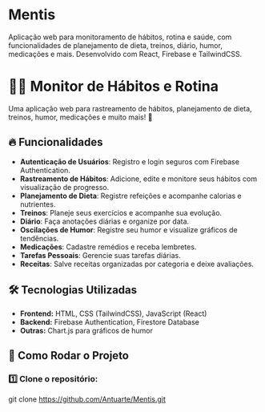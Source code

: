# Mentis
Aplicação web para monitoramento de hábitos, rotina e saúde, com funcionalidades de planejamento de dieta, treinos, diário, humor, medicações e mais. Desenvolvido com React, Firebase e TailwindCSS.

# 🏋️‍♀️ Monitor de Hábitos e Rotina

Uma aplicação web para rastreamento de hábitos, planejamento de dieta, treinos, humor, medicações e muito mais! 🚀

## 🔥 Funcionalidades

- **Autenticação de Usuários**: Registro e login seguros com Firebase Authentication.
- **Rastreamento de Hábitos**: Adicione, edite e monitore seus hábitos com visualização de progresso.
- **Planejamento de Dieta**: Registre refeições e acompanhe calorias e nutrientes.
- **Treinos**: Planeje seus exercícios e acompanhe sua evolução.
- **Diário**: Faça anotações diárias e organize por data.
- **Oscilações de Humor**: Registre seu humor e visualize gráficos de tendências.
- **Medicações**: Cadastre remédios e receba lembretes.
- **Tarefas Pessoais**: Gerencie suas tarefas diárias.
- **Receitas**: Salve receitas organizadas por categoria e deixe avaliações.

## 🛠️ Tecnologias Utilizadas

- **Frontend:** HTML, CSS (TailwindCSS), JavaScript (React)
- **Backend:** Firebase Authentication, Firestore Database
- **Outras:** Chart.js para gráficos de humor

## 🚀 Como Rodar o Projeto

### 1️⃣ Clone o repositório:
git clone https://github.com/Antuarte/Mentis.git
